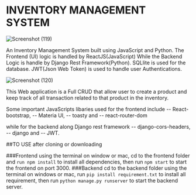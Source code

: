 # INVENTORY MANAGEMENT SYSTEM


![Screenshot (119)](https://user-images.githubusercontent.com/76667791/187096636-be55c7b3-8197-4502-bdd1-f38c667e10ec.png)

An Inventory Management System built using  JavaScript and Python.
The Frontend (UI) logic is handled by ReactJS(JavaScript) While the Backend Logic is handle by 
Django Rest Framework(Python). SQLlite is used for the database. JWT(Json Web Token) is used to handle
user Authentications.


![Screenshot (120)](https://user-images.githubusercontent.com/76667791/187096658-46182de9-e504-4901-b3a4-486aba0f4b24.png)

This Web application is a Full CRUD that allow user to create a product and keep track of all transaction
related to that product in the inventory. 

Some important JavaScripts libaries used for the frontend include
-- React-bootstrap, -- Materia UI, -- toasty and -- react-router-dom

while for the backend along Django rest framework
-- django-cors-headers, -- django and -- JWT.

##TO USE
after cloning or downloading

###Frontend
using the terminal on window or mac, cd to the frontend folder and `run npm install` to install all
dependencies, then run `npm start` to start the frontend on port 3000.
###Backend
cd to the backend folder using the terminal on windows or mac, run `pip install requirement.txt` to install all 
requirement, then run `python manage.py runserver` to start the backend server.




